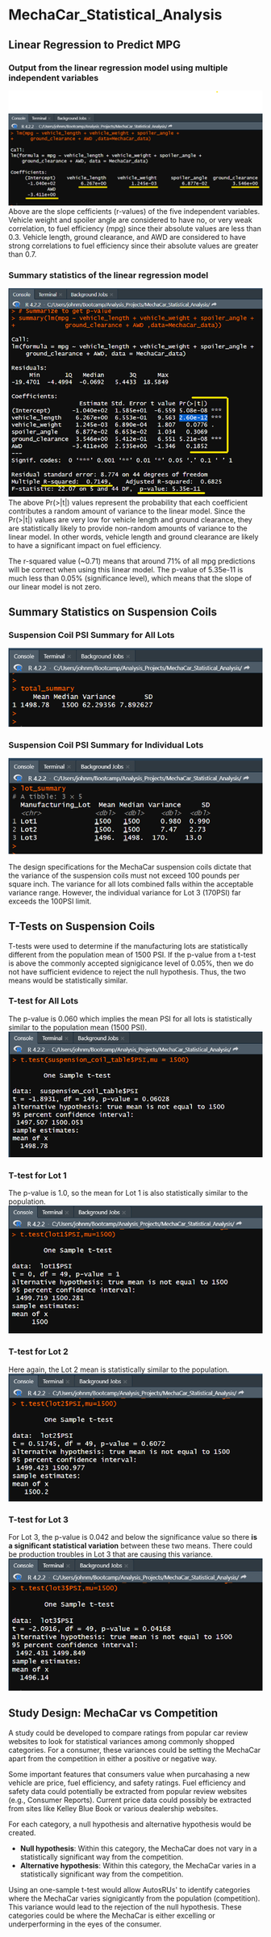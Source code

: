 # MechaCar_Statistical_Analysis


## Linear Regression to Predict MPG
### Output from the linear regression model using multiple independent variables
![This is an image](Images/mpg_lm.png)
Above are the slope cefficients (r-values) of the five independent variables. Vehicle weight and spoiler angle are considered to have no, or very weak correlation, to fuel efficiency (mpg) since their absolute values are less than 0.3. Vehicle length, ground clearance, and AWD are considered to have strong correlations to fuel efficiency since their absolute values are greater than 0.7. 

### Summary statistics of the linear regression model
![This is an image](Images/mpg_lm_summary.png)
The above Pr(>|t|) values represent the probability that each coefficient contributes a random amount of variance to the linear model. Since the Pr(>|t|) values are very low for vehicle length and ground clearance, they are statistically likely to provide non-random amounts of variance to the linear model. In other words, vehicle length and ground clearance are likely to have a significant impact on fuel efficiency.

The r-squared value (~0.71) means that around 71% of all mpg predictions will be correct when using this linear model. The p-value of 5.35e-11 is much less than 0.05% (significance level), which means that the slope of our linear model is not zero.


## Summary Statistics on Suspension Coils

### Suspension Coil PSI Summary for All Lots
![This is an image](Images/total_summary.png)

### Suspension Coil PSI Summary for Individual Lots
![This is an image](Images/lot_summary.png)

The design specifications for the MechaCar suspension coils dictate that the variance of the suspension coils must not exceed 100 pounds per square inch. The variance for all lots combined falls within the acceptable variance range. However, the individual variance for Lot 3 (170PSI) far exceeds the 100PSI limit.


## T-Tests on Suspension Coils
T-tests were used to determine if the manufacturing lots are statistically different from the population mean of 1500 PSI. If the p-value from a t-test is above the commonly accepted signigicance level of 0.05%, then we do not have sufficient evidence to reject the null hypothesis. Thus, the two means would be statistically similar.

### T-test for All Lots
The p-value is 0.060 which implies the mean PSI for all lots is statistically similar to the population mean (1500 PSI).
![This is an image](Images/t-test_all_lots.png)

### T-test for Lot 1
The p-value is 1.0, so the mean for Lot 1 is also statistically similar to the population.
![This is an image](Images/t-test_lot1.png)

### T-test for Lot 2
Here again, the Lot 2 mean is statistically similar to the population.
![This is an image](Images/t-test_lot2.png)

### T-test for Lot 3
For Lot 3, the p-value is 0.042 and below the significance value so there **is a significant statistical variation** between these two means. There could be production troubles in Lot 3 that are causing this variance.
![This is an image](Images/t-test_lot3.png)


## Study Design: MechaCar vs Competition
A study could be developed to compare ratings from popular car review websites to look for statistical variances among commonly shopped categories. For a consumer, these variances could be setting the MechaCar apart from the competition in either a positive or negative way.

Some important features that consumers value when purcahasing a new vehicle are price, fuel efficiency, and safety ratings. Fuel efficiency and safety data could potentially be extracted from popular review websites (e.g., Consumer Reports). Current price data could possibly be extracted from sites like Kelley Blue Book or various dealership websites.

For each category, a null hypothesis and alternative hypothesis would be created.
  - **Null hypothesis**: Within this category, the MechaCar does not vary in a statistically significant way from the competition.
  - **Alternative hypothesis**: Within this category, the MechaCar varies in a statistically significant way from the competition.

Using an one-sample t-test would allow AutosRUs' to identify categories where the MechaCar varies signigicantly from the population (competition). This variance would lead to the rejection of the null hypothesis. These categories could be where the MechaCar is either excelling or underperforming in the eyes of the consumer.
